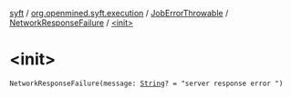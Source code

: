 [syft](../../../index.md) / [org.openmined.syft.execution](../../index.md) / [JobErrorThrowable](../index.md) / [NetworkResponseFailure](index.md) / [&lt;init&gt;](./-init-.md)

# &lt;init&gt;

`NetworkResponseFailure(message: `[`String`](https://kotlinlang.org/api/latest/jvm/stdlib/kotlin/-string/index.html)`? = "server response error ")`